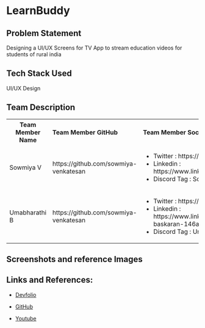 # LearnBuddy

## Problem Statement

Designing a UI/UX Screens for TV App to stream education videos for students of rural india

## Tech Stack Used

UI/UX Design

## Team Description

<table>
  <tr>
    <th>Team Member Name</th>
    <th align ="left">Team Member GitHub</th>
    <th align ="left">Team Member Socials</th>
  </tr>
  <tr>
    <td>Sowmiya V </td>
    <td>https://github.com/sowmiya-venkatesan</td>
    <td>
      <ul>
      <li>Twitter : https://twitter.com/im_sowmiya</li>
      <li>Linkedin : https://www.linkedin.com/in/sowmiyavenkatesan/</li>
      <li>Discord Tag : Sowmiya V#1169</li>
      </ul>
    </td>
  </tr>
  <tr>
    <td>Umabharathi B</td>
    <td>https://github.com/sowmiya-venkatesan</td>
    <td>
      <ul>
      <li>Twitter : https://twitter.com/B_umabharathi</li>
      <li>Linkedin : https://www.linkedin.com/in/umabharathi-baskaran-146a47192/</li>
      <li>Discord Tag : Uma#7521</li>
      </ul>
    </td>
  </tr>

  </table>

## Screenshots and reference Images



## Links and References: 

- [Devfolio](your_devfolio_link_here)

- [GitHub](https://github.com/sowmiya-venkatesan/Edcuation-TV-App)

- [Youtube](your_demo_video_link_here)
